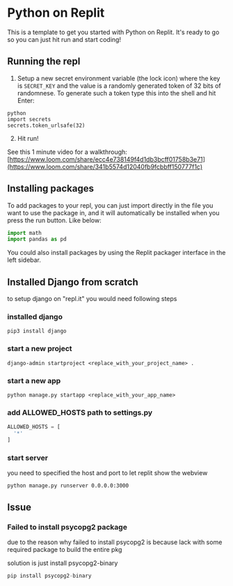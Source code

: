 # Python on Replit

This is a template to get you started with Python on Replit. It's ready to go so you can just hit run and start coding!

## Running the repl

1. Setup a new secret environment variable (the lock icon) where the key is `SECRET_KEY` and the value is
   a randomly generated token of 32 bits of randomnese. To generate such a token type this into the shell and hit Enter:
```
python
import secrets
secrets.token_urlsafe(32)
```
2. Hit run!

See this 1 minute video for a walkthrough: [https://www.loom.com/share/ecc4e738149f4d1db3bcff01758b3e71](https://www.loom.com/share/341b5574d12040fb9fcbbff150777f1c)

## Installing packages

To add packages to your repl, you can just import directly in the file you want to use the package in, and it will automatically be installed when you press the run button. Like below:
```python
import math
import pandas as pd
```

You could also install packages by using the Replit packager interface in the left sidebar.

## Installed Django from scratch
to setup django on "repl.it" you would need following steps

### installed django
```
pip3 install django
```

### start a new project
```
django-admin startproject <replace_with_your_project_name> .
```

### start a new app
```
python manage.py startapp <replace_with_your_app_name> 
```

### add ALLOWED_HOSTS path to settings.py
```python
ALLOWED_HOSTS = [   
  '*'
]

```

### start server 
you need to specified the host and port to let replit show the webview
``` 
python manage.py runserver 0.0.0.0:3000
```

## Issue 

### Failed to install psycopg2 package 

due to the reason why failed to install psycopg2 is because lack with some required package to build the entire pkg

solution is just install psycopg2-binary
```python
pip install psycopg2-binary
```

